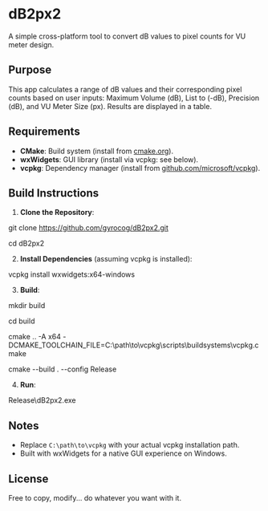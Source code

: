 # dB2px2
A simple cross-platform tool to convert dB values to pixel counts for VU meter design.

## Purpose
This app calculates a range of dB values and their corresponding pixel counts based on user inputs: Maximum Volume (dB), List to (-dB), Precision (dB), and VU Meter Size (px). Results are displayed in a table.

## Requirements
- **CMake**: Build system (install from [cmake.org](https://cmake.org)).
- **wxWidgets**: GUI library (install via vcpkg: see below).
- **vcpkg**: Dependency manager (install from [github.com/microsoft/vcpkg](https://github.com/microsoft/vcpkg)).

## Build Instructions
1. **Clone the Repository**:

git clone https://github.com/gyrocog/dB2px2.git

cd dB2px2

2. **Install Dependencies** (assuming vcpkg is installed):

vcpkg install wxwidgets:x64-windows

3. **Build**:

mkdir build

cd build

cmake .. -A x64 -DCMAKE_TOOLCHAIN_FILE=C:\path\to\vcpkg\scripts\buildsystems\vcpkg.cmake

cmake --build . --config Release

4. **Run**:

Release\dB2px2.exe


## Notes
- Replace `C:\path\to\vcpkg` with your actual vcpkg installation path.
- Built with wxWidgets for a native GUI experience on Windows.

## License
Free to copy, modify... do whatever you want with it.